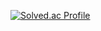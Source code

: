 [![Solved.ac Profile](http://mazassumnida.wtf/api/v2/generate_badge?boj=devnovy)](https://solved.ac/devnovy/)
